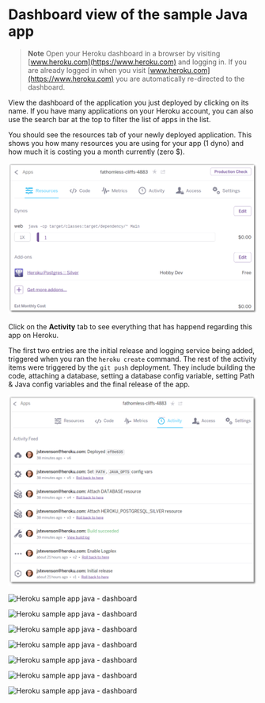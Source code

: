 # Dashboard view of the sample Java app

> **Note** Open your Heroku dashboard in a browser by visiting [www.heroku.com](https://www.heroku.com) and logging in.  If you are already logged in when you visit [www.heroku.com](https://www.heroku.com) you are automatically re-directed to the dashboard.

  View the dashboard of the application you just deployed by clicking on its name.  If you have many applications on your Heroku account, you can also use the search bar at the top to filter the list of apps in the list.

  You should see the resources tab of your newly deployed application.  This shows you how many resources you are using for your app (1 dyno) and how much it is costing you a month currently (zero $).
  
![Heroku sample app java - dashboard resources](../images/heroku-app-sample-java-dashboard-resources.png)
 
  Click on the **Activity** tab to see everything that has happend regarding this app on Heroku.  
  
  The first two entries are the initial release and logging service being added, triggered  when you ran the `heroku create` command.  The rest of the activity items were triggered by the `git push` deployment.  They include building the code, attaching a database, setting a database config variable, setting Path & Java config variables and the final release of the app.

![Heroku sample app java - dashboard activity](../images/heroku-app-sample-java-dashboard-activity.png)


![Heroku sample app java - dashboard ](../images/.png)

![Heroku sample app java - dashboard ](../images/.png)

![Heroku sample app java - dashboard ](../images/.png)

![Heroku sample app java - dashboard ](../images/.png)

![Heroku sample app java - dashboard ](../images/.png)

![Heroku sample app java - dashboard ](../images/.png)

![Heroku sample app java - dashboard ](../images/.png)

